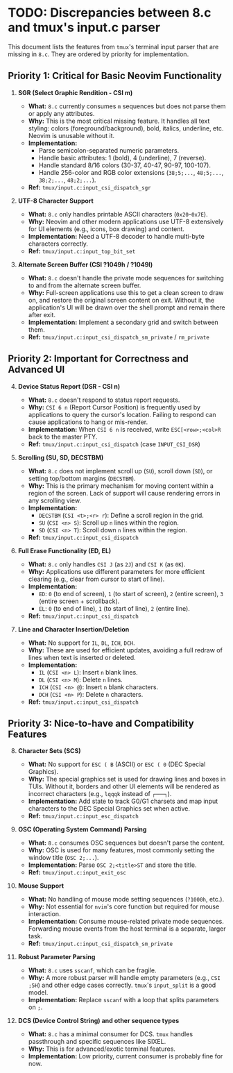 # TODO: Discrepancies between 8.c and tmux's input.c parser

This document lists the features from `tmux`'s terminal input parser that are missing in `8.c`. They are ordered by priority for implementation.

## Priority 1: Critical for Basic Neovim Functionality

1.  **SGR (Select Graphic Rendition - CSI m)**
    - **What:** `8.c` currently consumes `m` sequences but does not parse them or apply any attributes.
    - **Why:** This is the most critical missing feature. It handles all text styling: colors (foreground/background), bold, italics, underline, etc. Neovim is unusable without it.
    - **Implementation:**
        - Parse semicolon-separated numeric parameters.
        - Handle basic attributes: 1 (bold), 4 (underline), 7 (reverse).
        - Handle standard 8/16 colors (30-37, 40-47, 90-97, 100-107).
        - Handle 256-color and RGB color extensions (`38;5;...`, `48;5;...`, `38;2;...`, `48;2;...`).
    - **Ref:** `tmux/input.c:input_csi_dispatch_sgr`

2.  **UTF-8 Character Support**
    - **What:** `8.c` only handles printable ASCII characters (`0x20`-`0x7E`).
    - **Why:** Neovim and other modern applications use UTF-8 extensively for UI elements (e.g., icons, box drawing) and content.
    - **Implementation:** Need a UTF-8 decoder to handle multi-byte characters correctly.
    - **Ref:** `tmux/input.c:input_top_bit_set`

3.  **Alternate Screen Buffer (CSI ?1049h / ?1049l)**
    - **What:** `8.c` doesn't handle the private mode sequences for switching to and from the alternate screen buffer.
    - **Why:** Full-screen applications use this to get a clean screen to draw on, and restore the original screen content on exit. Without it, the application's UI will be drawn over the shell prompt and remain there after exit.
    - **Implementation:** Implement a secondary grid and switch between them.
    - **Ref:** `tmux/input.c:input_csi_dispatch_sm_private` / `rm_private`

## Priority 2: Important for Correctness and Advanced UI

4.  **Device Status Report (DSR - CSI n)**
    - **What:** `8.c` doesn't respond to status report requests.
    - **Why:** `CSI 6 n` (Report Cursor Position) is frequently used by applications to query the cursor's location. Failing to respond can cause applications to hang or mis-render.
    - **Implementation:** When `CSI 6 n` is received, write `ESC[<row>;<col>R` back to the master PTY.
    - **Ref:** `tmux/input.c:input_csi_dispatch` (case `INPUT_CSI_DSR`)

5.  **Scrolling (SU, SD, DECSTBM)**
    - **What:** `8.c` does not implement scroll up (`SU`), scroll down (`SD`), or setting top/bottom margins (`DECSTBM`).
    - **Why:** This is the primary mechanism for moving content within a region of the screen. Lack of support will cause rendering errors in any scrolling view.
    - **Implementation:**
        - `DECSTBM` (`CSI <t>;<r> r`): Define a scroll region in the grid.
        - `SU` (`CSI <n> S`): Scroll up `n` lines within the region.
        - `SD` (`CSI <n> T`): Scroll down `n` lines within the region.
    - **Ref:** `tmux/input.c:input_csi_dispatch`

6.  **Full Erase Functionality (ED, EL)**
    - **What:** `8.c` only handles `CSI J` (as `2J`) and `CSI K` (as `0K`).
    - **Why:** Applications use different parameters for more efficient clearing (e.g., clear from cursor to start of line).
    - **Implementation:**
        - `ED`: `0` (to end of screen), `1` (to start of screen), `2` (entire screen), `3` (entire screen + scrollback).
        - `EL`: `0` (to end of line), `1` (to start of line), `2` (entire line).
    - **Ref:** `tmux/input.c:input_csi_dispatch`

7.  **Line and Character Insertion/Deletion**
    - **What:** No support for `IL`, `DL`, `ICH`, `DCH`.
    - **Why:** These are used for efficient updates, avoiding a full redraw of lines when text is inserted or deleted.
    - **Implementation:**
        - `IL` (`CSI <n> L`): Insert `n` blank lines.
        - `DL` (`CSI <n> M`): Delete `n` lines.
        - `ICH` (`CSI <n> @`): Insert `n` blank characters.
        - `DCH` (`CSI <n> P`): Delete `n` characters.
    - **Ref:** `tmux/input.c:input_csi_dispatch`

## Priority 3: Nice-to-have and Compatibility Features

8.  **Character Sets (SCS)**
    - **What:** No support for `ESC ( B` (ASCII) or `ESC ( 0` (DEC Special Graphics).
    - **Why:** The special graphics set is used for drawing lines and boxes in TUIs. Without it, borders and other UI elements will be rendered as incorrect characters (e.g., `lqqqk` instead of `┌───┐`).
    - **Implementation:** Add state to track G0/G1 charsets and map input characters to the DEC Special Graphics set when active.
    - **Ref:** `tmux/input.c:input_esc_dispatch`

9.  **OSC (Operating System Command) Parsing**
    - **What:** `8.c` consumes OSC sequences but doesn't parse the content.
    - **Why:** OSC is used for many features, most commonly setting the window title (`OSC 2;...`).
    - **Implementation:** Parse `OSC 2;<title>ST` and store the title.
    - **Ref:** `tmux/input.c:input_exit_osc`

10. **Mouse Support**
    - **What:** No handling of mouse mode setting sequences (`?1000h`, etc.).
    - **Why:** Not essential for `nvim`'s core function but required for mouse interaction.
    - **Implementation:** Consume mouse-related private mode sequences. Forwarding mouse events from the host terminal is a separate, larger task.
    - **Ref:** `tmux/input.c:input_csi_dispatch_sm_private`

11. **Robust Parameter Parsing**
    - **What:** `8.c` uses `sscanf`, which can be fragile.
    - **Why:** A more robust parser will handle empty parameters (e.g., `CSI ;5H`) and other edge cases correctly. `tmux`'s `input_split` is a good model.
    - **Implementation:** Replace `sscanf` with a loop that splits parameters on `;`.

12. **DCS (Device Control String) and other sequence types**
    - **What:** `8.c` has a minimal consumer for DCS. `tmux` handles passthrough and specific sequences like SIXEL.
    - **Why:** This is for advanced/exotic terminal features.
    - **Implementation:** Low priority, current consumer is probably fine for now.